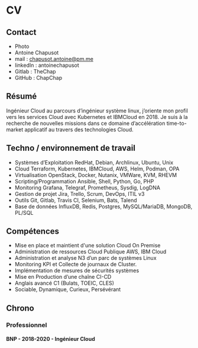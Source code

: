 # CV

## Contact

- Photo
- Antoine Chapusot
- mail : chapusot.antoine@pm.me
- linkedIn : antoinechapusot
- Gitlab : TheChap
- GitHub : ChapChap

## Résumé

Ingénieur Cloud au parcours d’ingénieur système linux, j’oriente mon profil vers les services Cloud avec Kubernetes et IBMCloud en 2018. Je suis à la recherche de nouvelles missions dans ce domaine d’accélération time-to-market applicatif au travers des technologies Cloud.

## Techno / environnement de travail

- Systèmes d’Exploitation   RedHat, Debian, Archlinux, Ubuntu, Unix
- Cloud				        Terraform, Kubernetes, IBMCloud, AWS, Helm, Podman, OPA
- Virtualisation			OpenStack, Docker, Nutanix, VMWare, KVM, RHEVM
- Scripting/Programmation	Ansible, Shell, Python, Go, PHP
- Monitoring        	 	Grafana, Telegraf, Prometheus, Sysdig, LogDNA
- Gestion de projet		    Jira, Trello, Scrum, DevOps, ITIL v3
- Outils				    Git, Gitlab, Travis CI, Selenium, Bats, Talend
- Base de données		    InfluxDB, Redis, Postgres, MySQL/MariaDB, MongoDB, PL/SQL

## Compétences

- Mise en place et maintient d'une solution Cloud On Premise
- Administration de ressources Cloud Publique AWS, IBM Cloud
- Administration et analyse N3 d’un parc de systèmes Linux
- Monitoring KPI et Collecte de journaux de Cluster.
- Implémentation de mesures de sécurités systèmes
- Mise en Production d’une chaîne CI-CD
- Anglais avancé C1 (Bulats, TOEIC, CLES)
- Sociable, Dynamique, Curieux, Persévérant

## Chrono

### Professionnel

#### BNP - 2018-2020 - Ingénieur Cloud

- Design offre PaaS de Cluster Kubernetes as a Service
- Rédaction de templates Infra as Code Terraform
- Monitoring des resources livrées et indiquateurs KPI
- Mise en place de règles de sécurités sur déploiement Kubernetes
- Définition du standard d’API pour Micro-services
- Installation Cloud Privé ICp (3.1.1) et bug busting 
- Automatisation Ansible de tuning des noeuds Kubernetes
- Versionning de documentation et scripts via Git 
- Design d'un plan de reboot sanitaire Kubernetes via kured
- Upgrade Kubernetes & systèmes sur environnement de Prod
- Tests End to End (Selenium, Bats) de la plateforme ICp
- Exploitation N2/N3 Kubernetes & Docker
- Refonte documentation d’exploitation Cloud (word -> wiki)

#### AccorHotels - 2016-2018 - Administrateur Systèmes Unix

- Livraison et tunning socle système RHEL 6/7
- Évolution de Kickstart pour différentes versions d’OS
- Utilisation de RH Satellite pour inventaire et update packages
- Hardening Applicatif & PCI-DSS
- Responsable plateforme ETL Talend on-premise
- Automatisation par Scripting Shell & Powershell
- Déploiements middlewares apache & tomcat
- Key User ReleaseAutomation (CI)
- Design de chaînes d’orchestration
- Résolution Backlog N2, N3

#### Sextant Solution Informatique - 2014-2016 - Technicien d’exploitation

- POC OpenStack v12 from scratch et full stack
- Design de l’architecture de la plateforme Cloud
- Études techniques comparatives de performances
- Supervision multi-clients, gestion des incidents P4 à P1 dans les SLA
- Service Desk N2 (Français/Anglais)
- Reporting quotidiens d’incidents et métriques KPI
- Ordonnancement (Automator N1)

#### Université Evry Val d'Essonne - Sept 2015 - Professeur Particulier

- Dispense de cours particulier de Math et Info

#### Micro Concept - Mai-Juin 2015 - Stagiaire

- Audit SI et études des besoins de la société
- Design d’une solution de résilience de Base de données
- Mise en place d’un cluster Haute Disponibilité MsSQL14 (AlwaysOn)

#### DSD Organisation - Juin 2014 - Démarchage Évenementiel

- Flyering et promotion d'un évennement Timberland

#### Gestamp Noury SAS - 2013-2014 - Responsable Service Informatique

- Maintenance et évolution Intranet (Sharepoint)
- Automatisation KPI consommation imprimante en VBA
- Mastering Windows utilisateurs et servers
- Maintenance de station de production
- Création de tutoriels et rédaction de procédures

### Scolaire

#### Ingénieur Informatique - 2020 - ENSIIE, Évry

- Projets NodeJS, PHP, Python, Java, C, AI
- Initiation Test Driven Developpment
- Gestion de projet Agile, SCRUM, DevOps
- Cyber Sécurité et Sécurité by design
- Virtualisation Cloud Docker, Heroku, AWS
- Qualité logicielle

#### Licence Informatique ASR - 2015 - Université d'Évry

- Mention Assez Bien
- Architecture des réseaux, IPv4/6

#### DUT Informatique - 2014 - IUT Fontainebleau

- 2e année en alternance
- Projets Java, C
- Architecture des Systèmes Linux
- Introduction à la gestion de projet

#### Bac Scientifique - 2012 - Lycée Fragonard, Isle-Adam

- Mention Assez Bien
- option Physique-Chimie
